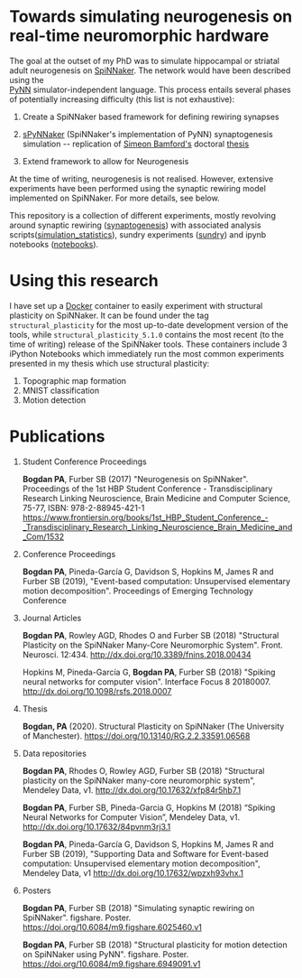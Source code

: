 # Towards simulating neurogenesis on real-time neuromorphic hardware

The goal at the outset of my PhD was to simulate hippocampal or striatal 
adult neurogenesis on 
[SpiNNaker](http://apt.cs.manchester.ac.uk/projects/SpiNNaker/). 
The network would have been described using the  
[PyNN](http://neuralensemble.org/PyNN/) simulator-independent language. 
This process entails several phases of potentially 
increasing difficulty (this list is not exhaustive):


1.  Create a SpiNNaker based framework for defining rewiring synapses

2.  [sPyNNaker](http://spinnakermanchester.github.io/) 
(SpiNNaker's implementation of PyNN) synaptogenesis simulation -- 
replication of [Simeon Bamford's](http://www.sim.me.uk/) doctoral 
[thesis](http://www.sim.me.uk/neural/thesis.pdf)

3.  Extend framework to allow for Neurogenesis

At the time of writing, neurogenesis is not realised. 
However, extensive experiments have been performed using the synaptic 
rewiring model implemented on SpiNNaker. For more details, see below.

This repository is a collection of different experiments, mostly revolving 
around synaptic rewiring ([synaptogenesis](synaptogenesis)) with associated 
analysis scripts([simulation_statistics](simulation_statistics)), sundry 
experiments ([sundry](sundry)) and ipynb notebooks ([notebooks](notebooks)).

# Using this research

I have set up a [Docker](https://hub.docker.com/r/pabogdan/spinnaker) 
container to easily experiment with structural plasticity
on SpiNNaker. It can be found under the tag `structural_plasticity` for the 
most up-to-date development version of the tools, while 
`structural_plasticity_5.1.0` contains the most recent (to the time of writing) 
release of the SpiNNaker tools. 
These containers include 3 iPython Notebooks which immediately run the most 
common experiments presented in my thesis which use structural plasticity: 

1.  Topographic map formation
1.  MNIST classification
1.  Motion detection 


# Publications

1.  Student Conference Proceedings

	**Bogdan PA**, Furber SB (2017) "Neurogenesis on SpiNNaker". 
	Proceedings of the 1st HBP Student Conference - 
	Transdisciplinary Research Linking Neuroscience, Brain Medicine and 
	Computer Science, 75-77, ISBN: 978-2-88945-421-1 
	https://www.frontiersin.org/books/1st_HBP_Student_Conference_-_Transdisciplinary_Research_Linking_Neuroscience_Brain_Medicine_and_Com/1532

1.  Conference Proceedings

	**Bogdan PA**, Pineda-García G, Davidson S, Hopkins M, James R and 
	Furber SB (2019), "Event-based computation: Unsupervised elementary motion 
	decomposition". Proceedings of Emerging Technology Conference
  
1.  Journal Articles

	**Bogdan PA**, Rowley AGD, Rhodes O and Furber SB (2018) 
	"Structural Plasticity on the SpiNNaker Many-Core Neuromorphic System". 
	Front. Neurosci. 12:434.  http://dx.doi.org/10.3389/fnins.2018.00434

	Hopkins M, Pineda-García G, **Bogdan PA**, Furber SB (2018) 
	"Spiking neural networks for computer vision". Interface Focus 8 20180007.  
	http://dx.doi.org/10.1098/rsfs.2018.0007
   
1. Thesis

    **Bogdan, PA** (2020). Structural Plasticity on SpiNNaker 
    (The University of Manchester). https://doi.org/10.13140/RG.2.2.33591.06568 
       
1.  Data repositories

	**Bogdan PA**, Rhodes O, Rowley AGD, Furber SB (2018) 
	"Structural plasticity on the SpiNNaker many-core neuromorphic system", 
	Mendeley Data, v1. http://dx.doi.org/10.17632/xfp84r5hb7.1

	**Bogdan PA**, Furber SB, Pineda-Garcia G, Hopkins M (2018) 
	“Spiking Neural Networks for Computer Vision”, Mendeley Data, v1. 
	http://dx.doi.org/10.17632/84pvnm3rj3.1

	**Bogdan PA**, Pineda-García G, Davidson S, Hopkins M, James R and 
	Furber SB (2019), 
	"Supporting Data and Software for Event-based computation: 
	Unsupervised elementary motion decomposition", Mendeley Data, v1 
	http://dx.doi.org/10.17632/wpzxh93vhx.1
  
1.  Posters

	**Bogdan PA**, Furber SB (2018) "Simulating synaptic rewiring on SpiNNaker". 
	figshare. Poster. https://doi.org/10.6084/m9.figshare.6025460.v1
    
    **Bogdan PA**, Furber SB (2018) "Structural plasticity for motion 
    detection on SpiNNaker using PyNN". figshare. Poster. 
    https://doi.org/10.6084/m9.figshare.6949091.v1
